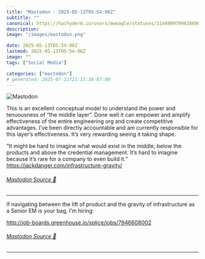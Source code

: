 ```yaml
---
title: "Mastodon - 2025-05-13T05:54:06Z"
subtitle: ""
canonical: https://hachyderm.io/users/mweagle/statuses/114498970982669080
description:
image: "/images/mastodon.png"

date: 2025-05-13T05:54:06Z
lastmod: 2025-05-13T05:54:06Z
image: ""
tags: ["Social Media"]

categories: ["mastodon"]
# generated: 2025-07-21T21:15:38-07:00
---
```

![Mastodon](/images/mastodon.png)

<p>This is an excellent conceptual model to understand the power and tenuousness of “the middle layer”.  Done well it can empower and amplify effectiveness of the entire engineering org and create competitive advantages.  I’ve been directly accountable and am currently responsible for this layer’s effectiveness. It’s very rewarding seeing it taking shape. </p><p>“It might be hard to imagine what would exist in the middle, below the products and above the credential management. It’s hard to imagine because it’s rare for a company to even build it.”<br /><a href="https://jackdanger.com/infrastructure-gravity/" target="_blank" rel="nofollow noopener noreferrer" translate="no"><span class="invisible">https://</span><span class="ellipsis">jackdanger.com/infrastructure-</span><span class="invisible">gravity/</span></a></p>


###### [Mastodon Source 🐘](https://hachyderm.io/@mweagle/114498970982669080)

___

<p>If navigating between the lift of product and the gravity of infrastructure as a Senior EM is your bag, I’m hiring:</p><p><a href="http://job-boards.greenhouse.io/splice/jobs/7946608002" target="_blank" rel="nofollow noopener noreferrer" translate="no"><span class="invisible">http://</span><span class="ellipsis">job-boards.greenhouse.io/splic</span><span class="invisible">e/jobs/7946608002</span></a></p>


###### [Mastodon Source 🐘](https://hachyderm.io/@mweagle/114498982524288524)

___
